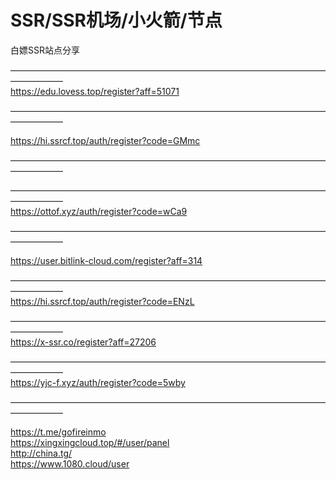 # SSR/SSR机场/小火箭/节点
白嫖SSR站点分享

——————————————————————————————————————————   
https://edu.lovess.top/register?aff=51071
                                          
—————————————————————————————————————————— 



https://hi.ssrcf.top/auth/register?code=GMmc


—————————————————————————————————————————— 


——————————————————————————————————————————   <br>
https://ottof.xyz/auth/register?code=wCa9

——————————————————————————————————————————   

https://user.bitlink-cloud.com/register?aff=314

——————————————————————————————————————————   
https://hi.ssrcf.top/auth/register?code=ENzL


——————————————————————————————————————————   
https://x-ssr.co/register?aff=27206

——————————————————————————————————————————   
https://yjc-f.xyz/auth/register?code=5wby



——————————————————————————————————————————   


https://t.me/gofireinmo<br>https://xingxingcloud.top/#/user/panel
<br>http://china.tg/<br>https://www.1080.cloud/user<br><br><br><br><br><br>

